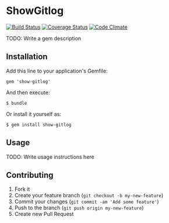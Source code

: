 # ShowGitlog
[![Build Status](https://travis-ci.org/foostan/show-gitlog.svg?branch=master)](https://travis-ci.org/foostan/show-gitlog) [![Coverage Status](https://coveralls.io/repos/foostan/show-gitlog/badge.png)](https://coveralls.io/r/foostan/show-gitlog) [![Code Climate](https://codeclimate.com/github/foostan/show-gitlog.png)](https://codeclimate.com/github/foostan/show-gitlog)

TODO: Write a gem description

## Installation

Add this line to your application's Gemfile:

    gem 'show-gitlog'

And then execute:

    $ bundle

Or install it yourself as:

    $ gem install show-gitlog

## Usage

TODO: Write usage instructions here

## Contributing

1. Fork it
2. Create your feature branch (`git checkout -b my-new-feature`)
3. Commit your changes (`git commit -am 'Add some feature'`)
4. Push to the branch (`git push origin my-new-feature`)
5. Create new Pull Request
